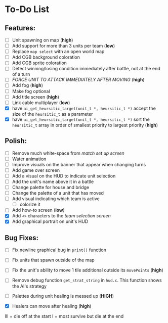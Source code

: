 # **To-Do List**

## Features:
- [ ] Unit spawning on map (**high**)
- [ ] Add support for more than 3 units per team (**low**)
- [ ] Replace `map select` with an open world map
- [ ] Add CGB background coloration
- [ ] Add CGB sprite coloration
- [ ] Detect winning/losing condition immediately after battle, not at the end of a turn
- [ ] *FORCE UNIT TO ATTACK IMMEDIATELY AFTER MOVING* (**high**)
- [ ] Add fog (**high**)
- [ ] Make fog optional
- [ ] Add title screen (**high**)
- [ ] Link cable multiplayer (**low**)
- [x] have `ai_get_heursitic_target(unit_t *, heursitic_t *)` accept the size of the `heursitic_t` as a parameter
- [x] have `ai_get_heursitic_target(unit_t *, heursitic_t *)` sort the `heursitic_t` array in order of smallest priority to largest priority (**high**)

## Polish:
- [ ] Remove much white-space from *match set up screen*
- [ ] Water animation
- [ ] Improve visuals on the banner that appear when changing turns
- [ ] Add game over screen
- [ ] Add a visual on the HUD to indicate unit selection
- [ ] Add the unit's name above it in a battle
- [ ] Change palette for house and bridge
- [ ] Change the palette of a unit that has moved
- [ ] Add visual indicating which team is active
  - [ ] colorize it
- [ ] Add how-to screen (**low**)
- [x] Add `<>` characters to the *team selection screen*
- [x] Add graphical portrait on unit's HUD

## Bug Fixes:
- [ ] Fix newline graphical bug in `print()` function
- [ ] Fix units that spawn outside of the map
- [ ] Fix the unit's ability to move 1 tile additional outside its `movePoints` (**high**)
- [ ] Remove debug function `get_strat_string` in `hud.c`. This function shows the AI's strategy
- [ ] Palettes during unit healing is messed up (**HIGH**)
- [x] Healers can move after healing (**high**)



III = die off at the start 
I = most survive but die at the end